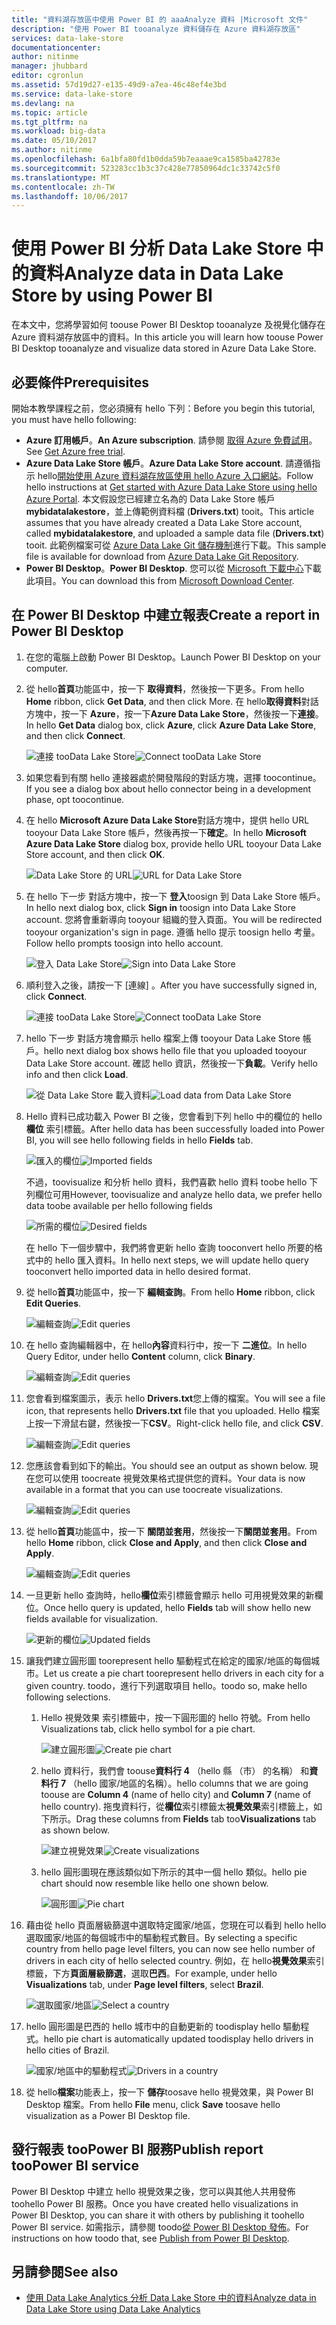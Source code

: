 ```yaml
---
title: "資料湖存放區中使用 Power BI 的 aaaAnalyze 資料 |Microsoft 文件"
description: "使用 Power BI tooanalyze 資料儲存在 Azure 資料湖存放區"
services: data-lake-store
documentationcenter: 
author: nitinme
manager: jhubbard
editor: cgronlun
ms.assetid: 57d19d27-e135-49d9-a7ea-46c48ef4e3bd
ms.service: data-lake-store
ms.devlang: na
ms.topic: article
ms.tgt_pltfrm: na
ms.workload: big-data
ms.date: 05/10/2017
ms.author: nitinme
ms.openlocfilehash: 6a1bfa80fd1b0dda59b7eaaae9ca1585ba42783e
ms.sourcegitcommit: 523283cc1b3c37c428e77850964dc1c33742c5f0
ms.translationtype: MT
ms.contentlocale: zh-TW
ms.lasthandoff: 10/06/2017
---
```

# <a name="analyze-data-in-data-lake-store-by-using-power-bi"></a><span data-ttu-id="61962-103">使用 Power BI 分析 Data Lake Store 中的資料</span><span class="sxs-lookup"><span data-stu-id="61962-103">Analyze data in Data Lake Store by using Power BI</span></span>
<span data-ttu-id="61962-104">在本文中，您將學習如何 toouse Power BI Desktop tooanalyze 及視覺化儲存在 Azure 資料湖存放區中的資料。</span><span class="sxs-lookup"><span data-stu-id="61962-104">In this article you will learn how toouse Power BI Desktop tooanalyze and visualize data stored in Azure Data Lake Store.</span></span>

## <a name="prerequisites"></a><span data-ttu-id="61962-105">必要條件</span><span class="sxs-lookup"><span data-stu-id="61962-105">Prerequisites</span></span>
<span data-ttu-id="61962-106">開始本教學課程之前，您必須擁有 hello 下列：</span><span class="sxs-lookup"><span data-stu-id="61962-106">Before you begin this tutorial, you must have hello following:</span></span>

* <span data-ttu-id="61962-107">**Azure 訂用帳戶**。</span><span class="sxs-lookup"><span data-stu-id="61962-107">**An Azure subscription**.</span></span> <span data-ttu-id="61962-108">請參閱 [取得 Azure 免費試用](https://azure.microsoft.com/pricing/free-trial/)。</span><span class="sxs-lookup"><span data-stu-id="61962-108">See [Get Azure free trial](https://azure.microsoft.com/pricing/free-trial/).</span></span>
* <span data-ttu-id="61962-109">**Azure Data Lake Store 帳戶**。</span><span class="sxs-lookup"><span data-stu-id="61962-109">**Azure Data Lake Store account**.</span></span> <span data-ttu-id="61962-110">請遵循指示 hello[開始使用 Azure 資料湖存放區使用 hello Azure 入口網站](data-lake-store-get-started-portal.md)。</span><span class="sxs-lookup"><span data-stu-id="61962-110">Follow hello instructions at [Get started with Azure Data Lake Store using hello Azure Portal](data-lake-store-get-started-portal.md).</span></span> <span data-ttu-id="61962-111">本文假設您已經建立名為的 Data Lake Store 帳戶**mybidatalakestore**，並上傳範例資料檔 (**Drivers.txt**) tooit。</span><span class="sxs-lookup"><span data-stu-id="61962-111">This article assumes that you have already created a Data Lake Store account, called **mybidatalakestore**, and uploaded a sample data file (**Drivers.txt**) tooit.</span></span> <span data-ttu-id="61962-112">此範例檔案可從 [Azure Data Lake Git 儲存機制](https://github.com/Azure/usql/tree/master/Examples/Samples/Data/AmbulanceData/Drivers.txt)進行下載。</span><span class="sxs-lookup"><span data-stu-id="61962-112">This sample file is available for download from [Azure Data Lake Git Repository](https://github.com/Azure/usql/tree/master/Examples/Samples/Data/AmbulanceData/Drivers.txt).</span></span>
* <span data-ttu-id="61962-113">**Power BI Desktop**。</span><span class="sxs-lookup"><span data-stu-id="61962-113">**Power BI Desktop**.</span></span> <span data-ttu-id="61962-114">您可以從 [Microsoft 下載中心](https://www.microsoft.com/en-us/download/details.aspx?id=45331)下載此項目。</span><span class="sxs-lookup"><span data-stu-id="61962-114">You can download this from [Microsoft Download Center](https://www.microsoft.com/en-us/download/details.aspx?id=45331).</span></span> 

## <a name="create-a-report-in-power-bi-desktop"></a><span data-ttu-id="61962-115">在 Power BI Desktop 中建立報表</span><span class="sxs-lookup"><span data-stu-id="61962-115">Create a report in Power BI Desktop</span></span>
1. <span data-ttu-id="61962-116">在您的電腦上啟動 Power BI Desktop。</span><span class="sxs-lookup"><span data-stu-id="61962-116">Launch Power BI Desktop on your computer.</span></span>
2. <span data-ttu-id="61962-117">從 hello**首頁**功能區中，按一下 **取得資料**，然後按一下更多。</span><span class="sxs-lookup"><span data-stu-id="61962-117">From hello **Home** ribbon, click **Get Data**, and then click More.</span></span> <span data-ttu-id="61962-118">在 hello**取得資料**對話方塊中，按一下  **Azure**，按一下**Azure Data Lake Store**，然後按一下**連接**。</span><span class="sxs-lookup"><span data-stu-id="61962-118">In hello **Get Data** dialog box, click **Azure**, click **Azure Data Lake Store**, and then click **Connect**.</span></span>
   
    <span data-ttu-id="61962-119">![連接 tooData Lake Store](./media/data-lake-store-power-bi/get-data-lake-store-account.png "連接 tooData 湖存放區")</span><span class="sxs-lookup"><span data-stu-id="61962-119">![Connect tooData Lake Store](./media/data-lake-store-power-bi/get-data-lake-store-account.png "Connect tooData Lake Store")</span></span>
3. <span data-ttu-id="61962-120">如果您看到有關 hello 連接器處於開發階段的對話方塊，選擇 toocontinue。</span><span class="sxs-lookup"><span data-stu-id="61962-120">If you see a dialog box about hello connector being in a development phase, opt toocontinue.</span></span>
4. <span data-ttu-id="61962-121">在 hello **Microsoft Azure Data Lake Store**對話方塊中，提供 hello URL tooyour Data Lake Store 帳戶，然後再按一下**確定**。</span><span class="sxs-lookup"><span data-stu-id="61962-121">In hello **Microsoft Azure Data Lake Store** dialog box, provide hello URL tooyour Data Lake Store account, and then click **OK**.</span></span>
   
    <span data-ttu-id="61962-122">![Data Lake Store 的 URL](./media/data-lake-store-power-bi/get-data-lake-store-account-url.png "Data Lake Store 的 URL")</span><span class="sxs-lookup"><span data-stu-id="61962-122">![URL for Data Lake Store](./media/data-lake-store-power-bi/get-data-lake-store-account-url.png "URL for Data Lake Store")</span></span>
5. <span data-ttu-id="61962-123">在 hello 下一步 對話方塊中，按一下 **登入**toosign 到 Data Lake Store 帳戶。</span><span class="sxs-lookup"><span data-stu-id="61962-123">In hello next dialog box, click **Sign in** toosign into Data Lake Store account.</span></span> <span data-ttu-id="61962-124">您將會重新導向 tooyour 組織的登入頁面。</span><span class="sxs-lookup"><span data-stu-id="61962-124">You will be redirected tooyour organization's sign in page.</span></span> <span data-ttu-id="61962-125">遵循 hello 提示 toosign hello 考量。</span><span class="sxs-lookup"><span data-stu-id="61962-125">Follow hello prompts toosign into hello account.</span></span>
   
    <span data-ttu-id="61962-126">![登入 Data Lake Store](./media/data-lake-store-power-bi/get-data-lake-store-account-signin.png "登入 Data Lake Store")</span><span class="sxs-lookup"><span data-stu-id="61962-126">![Sign into Data Lake Store](./media/data-lake-store-power-bi/get-data-lake-store-account-signin.png "Sign into Data Lake Store")</span></span>
6. <span data-ttu-id="61962-127">順利登入之後，請按一下 [連線] 。</span><span class="sxs-lookup"><span data-stu-id="61962-127">After you have successfully signed in, click **Connect**.</span></span>
   
    <span data-ttu-id="61962-128">![連接 tooData Lake Store](./media/data-lake-store-power-bi/get-data-lake-store-account-connect.png "連接 tooData 湖存放區")</span><span class="sxs-lookup"><span data-stu-id="61962-128">![Connect tooData Lake Store](./media/data-lake-store-power-bi/get-data-lake-store-account-connect.png "Connect tooData Lake Store")</span></span>
7. <span data-ttu-id="61962-129">hello 下一步 對話方塊會顯示 hello 檔案上傳 tooyour Data Lake Store 帳戶。</span><span class="sxs-lookup"><span data-stu-id="61962-129">hello next dialog box shows hello file that you uploaded tooyour Data Lake Store account.</span></span> <span data-ttu-id="61962-130">確認 hello 資訊，然後按一下**負載**。</span><span class="sxs-lookup"><span data-stu-id="61962-130">Verify hello info and then click **Load**.</span></span>
   
    <span data-ttu-id="61962-131">![從 Data Lake Store 載入資料](./media/data-lake-store-power-bi/get-data-lake-store-account-load.png "從 Data Lake Store 載入資料")</span><span class="sxs-lookup"><span data-stu-id="61962-131">![Load data from Data Lake Store](./media/data-lake-store-power-bi/get-data-lake-store-account-load.png "Load data from Data Lake Store")</span></span>
8. <span data-ttu-id="61962-132">Hello 資料已成功載入 Power BI 之後，您會看到下列 hello 中的欄位的 hello**欄位** 索引標籤。</span><span class="sxs-lookup"><span data-stu-id="61962-132">After hello data has been successfully loaded into Power BI, you will see hello following fields in hello **Fields** tab.</span></span>
   
    <span data-ttu-id="61962-133">![匯入的欄位](./media/data-lake-store-power-bi/imported-fields.png "匯入的欄位")</span><span class="sxs-lookup"><span data-stu-id="61962-133">![Imported fields](./media/data-lake-store-power-bi/imported-fields.png "Imported fields")</span></span>
   
    <span data-ttu-id="61962-134">不過，toovisualize 和分析 hello 資料，我們喜歡 hello 資料 toobe hello 下列欄位可用</span><span class="sxs-lookup"><span data-stu-id="61962-134">However, toovisualize and analyze hello data, we prefer hello data toobe available per hello following fields</span></span>
   
    <span data-ttu-id="61962-135">![所需的欄位](./media/data-lake-store-power-bi/desired-fields.png "所需的欄位")</span><span class="sxs-lookup"><span data-stu-id="61962-135">![Desired fields](./media/data-lake-store-power-bi/desired-fields.png "Desired fields")</span></span>
   
    <span data-ttu-id="61962-136">在 hello 下一個步驟中，我們將會更新 hello 查詢 tooconvert hello 所要的格式中的 hello 匯入資料。</span><span class="sxs-lookup"><span data-stu-id="61962-136">In hello next steps, we will update hello query tooconvert hello imported data in hello desired format.</span></span>
9. <span data-ttu-id="61962-137">從 hello**首頁**功能區中，按一下 **編輯查詢**。</span><span class="sxs-lookup"><span data-stu-id="61962-137">From hello **Home** ribbon, click **Edit Queries**.</span></span>
   
    <span data-ttu-id="61962-138">![編輯查詢](./media/data-lake-store-power-bi/edit-queries.png "編輯查詢")</span><span class="sxs-lookup"><span data-stu-id="61962-138">![Edit queries](./media/data-lake-store-power-bi/edit-queries.png "Edit queries")</span></span>
10. <span data-ttu-id="61962-139">在 hello 查詢編輯器中，在 hello**內容**資料行中，按一下 **二進位**。</span><span class="sxs-lookup"><span data-stu-id="61962-139">In hello Query Editor, under hello **Content** column, click **Binary**.</span></span>
    
    <span data-ttu-id="61962-140">![編輯查詢](./media/data-lake-store-power-bi/convert-query1.png "編輯查詢")</span><span class="sxs-lookup"><span data-stu-id="61962-140">![Edit queries](./media/data-lake-store-power-bi/convert-query1.png "Edit queries")</span></span>
11. <span data-ttu-id="61962-141">您會看到檔案圖示，表示 hello **Drivers.txt**您上傳的檔案。</span><span class="sxs-lookup"><span data-stu-id="61962-141">You will see a file icon, that represents hello **Drivers.txt** file that you uploaded.</span></span> <span data-ttu-id="61962-142">Hello 檔案上按一下滑鼠右鍵，然後按一下**CSV**。</span><span class="sxs-lookup"><span data-stu-id="61962-142">Right-click hello file, and click **CSV**.</span></span>    
    
    <span data-ttu-id="61962-143">![編輯查詢](./media/data-lake-store-power-bi/convert-query2.png "編輯查詢")</span><span class="sxs-lookup"><span data-stu-id="61962-143">![Edit queries](./media/data-lake-store-power-bi/convert-query2.png "Edit queries")</span></span>
12. <span data-ttu-id="61962-144">您應該會看到如下的輸出。</span><span class="sxs-lookup"><span data-stu-id="61962-144">You should see an output as shown below.</span></span> <span data-ttu-id="61962-145">現在您可以使用 toocreate 視覺效果格式提供您的資料。</span><span class="sxs-lookup"><span data-stu-id="61962-145">Your data is now available in a format that you can use toocreate visualizations.</span></span>
    
    <span data-ttu-id="61962-146">![編輯查詢](./media/data-lake-store-power-bi/convert-query3.png "編輯查詢")</span><span class="sxs-lookup"><span data-stu-id="61962-146">![Edit queries](./media/data-lake-store-power-bi/convert-query3.png "Edit queries")</span></span>
13. <span data-ttu-id="61962-147">從 hello**首頁**功能區中，按一下 **關閉並套用**，然後按一下**關閉並套用**。</span><span class="sxs-lookup"><span data-stu-id="61962-147">From hello **Home** ribbon, click **Close and Apply**, and then click **Close and Apply**.</span></span>
    
    <span data-ttu-id="61962-148">![編輯查詢](./media/data-lake-store-power-bi/load-edited-query.png "編輯查詢")</span><span class="sxs-lookup"><span data-stu-id="61962-148">![Edit queries](./media/data-lake-store-power-bi/load-edited-query.png "Edit queries")</span></span>
14. <span data-ttu-id="61962-149">一旦更新 hello 查詢時，hello**欄位**索引標籤會顯示 hello 可用視覺效果的新欄位。</span><span class="sxs-lookup"><span data-stu-id="61962-149">Once hello query is updated, hello **Fields** tab will show hello new fields available for visualization.</span></span>
    
    <span data-ttu-id="61962-150">![更新的欄位](./media/data-lake-store-power-bi/updated-query-fields.png "更新的欄位")</span><span class="sxs-lookup"><span data-stu-id="61962-150">![Updated fields](./media/data-lake-store-power-bi/updated-query-fields.png "Updated fields")</span></span>
15. <span data-ttu-id="61962-151">讓我們建立圓形圖 toorepresent hello 驅動程式在給定的國家/地區的每個城市。</span><span class="sxs-lookup"><span data-stu-id="61962-151">Let us create a pie chart toorepresent hello drivers in each city for a given country.</span></span> <span data-ttu-id="61962-152">toodo，進行下列選取項目 hello。</span><span class="sxs-lookup"><span data-stu-id="61962-152">toodo so, make hello following selections.</span></span>
    
    1. <span data-ttu-id="61962-153">Hello 視覺效果 索引標籤中，按一下圓形圖的 hello 符號。</span><span class="sxs-lookup"><span data-stu-id="61962-153">From hello Visualizations tab, click hello symbol for a pie chart.</span></span>
       
        <span data-ttu-id="61962-154">![建立圓形圖](./media/data-lake-store-power-bi/create-pie-chart.png "建立圓形圖")</span><span class="sxs-lookup"><span data-stu-id="61962-154">![Create pie chart](./media/data-lake-store-power-bi/create-pie-chart.png "Create pie chart")</span></span>
    2. <span data-ttu-id="61962-155">hello 資料行，我們會 toouse**資料行 4** （hello 縣 （市） 的名稱） 和**資料行 7** （hello 國家/地區的名稱）。</span><span class="sxs-lookup"><span data-stu-id="61962-155">hello columns that we are going toouse are **Column 4** (name of hello city) and **Column 7** (name of hello country).</span></span> <span data-ttu-id="61962-156">拖曳資料行，從**欄位**索引標籤太**視覺效果**索引標籤上，如下所示。</span><span class="sxs-lookup"><span data-stu-id="61962-156">Drag these columns from **Fields** tab too**Visualizations** tab as shown below.</span></span>
       
        <span data-ttu-id="61962-157">![建立視覺效果](./media/data-lake-store-power-bi/create-visualizations.png "建立視覺效果")</span><span class="sxs-lookup"><span data-stu-id="61962-157">![Create visualizations](./media/data-lake-store-power-bi/create-visualizations.png "Create visualizations")</span></span>
    3. <span data-ttu-id="61962-158">hello 圓形圖現在應該類似如下所示的其中一個 hello 類似。</span><span class="sxs-lookup"><span data-stu-id="61962-158">hello pie chart should now resemble like hello one shown below.</span></span>
       
        <span data-ttu-id="61962-159">![圓形圖](./media/data-lake-store-power-bi/pie-chart.png "建立視覺效果")</span><span class="sxs-lookup"><span data-stu-id="61962-159">![Pie chart](./media/data-lake-store-power-bi/pie-chart.png "Create visualizations")</span></span>
16. <span data-ttu-id="61962-160">藉由從 hello 頁面層級篩選中選取特定國家/地區，您現在可以看到 hello hello 選取國家/地區的每個城市中的驅動程式數目。</span><span class="sxs-lookup"><span data-stu-id="61962-160">By selecting a specific country from hello page level filters, you can now see hello number of drivers in each city of hello selected country.</span></span> <span data-ttu-id="61962-161">例如，在 hello**視覺效果**索引標籤，下方**頁面層級篩選**，選取**巴西**。</span><span class="sxs-lookup"><span data-stu-id="61962-161">For example, under hello **Visualizations** tab, under **Page level filters**, select **Brazil**.</span></span>
    
    <span data-ttu-id="61962-162">![選取國家/地區](./media/data-lake-store-power-bi/select-country.png "選取國家/地區")</span><span class="sxs-lookup"><span data-stu-id="61962-162">![Select a country](./media/data-lake-store-power-bi/select-country.png "Select a country")</span></span>
17. <span data-ttu-id="61962-163">hello 圓形圖是巴西的 hello 城市中的自動更新的 toodisplay hello 驅動程式。</span><span class="sxs-lookup"><span data-stu-id="61962-163">hello pie chart is automatically updated toodisplay hello drivers in hello cities of Brazil.</span></span>
    
    <span data-ttu-id="61962-164">![國家/地區中的驅動程式](./media/data-lake-store-power-bi/driver-per-country.png "每個國家的驅動程式")</span><span class="sxs-lookup"><span data-stu-id="61962-164">![Drivers in a country](./media/data-lake-store-power-bi/driver-per-country.png "Drivers per country")</span></span>
18. <span data-ttu-id="61962-165">從 hello**檔案**功能表上，按一下 **儲存**toosave hello 視覺效果，與 Power BI Desktop 檔案。</span><span class="sxs-lookup"><span data-stu-id="61962-165">From hello **File** menu, click **Save** toosave hello visualization as a Power BI Desktop file.</span></span>

## <a name="publish-report-toopower-bi-service"></a><span data-ttu-id="61962-166">發行報表 tooPower BI 服務</span><span class="sxs-lookup"><span data-stu-id="61962-166">Publish report tooPower BI service</span></span>
<span data-ttu-id="61962-167">Power BI Desktop 中建立 hello 視覺效果之後，您可以與其他人共用發佈 toohello Power BI 服務。</span><span class="sxs-lookup"><span data-stu-id="61962-167">Once you have created hello visualizations in Power BI Desktop, you can share it with others by publishing it toohello Power BI service.</span></span> <span data-ttu-id="61962-168">如需指示，請參閱 toodo[從 Power BI Desktop 發佈](https://powerbi.microsoft.com/documentation/powerbi-desktop-upload-desktop-files/)。</span><span class="sxs-lookup"><span data-stu-id="61962-168">For instructions on how toodo that, see [Publish from Power BI Desktop](https://powerbi.microsoft.com/documentation/powerbi-desktop-upload-desktop-files/).</span></span>

## <a name="see-also"></a><span data-ttu-id="61962-169">另請參閱</span><span class="sxs-lookup"><span data-stu-id="61962-169">See also</span></span>
* [<span data-ttu-id="61962-170">使用 Data Lake Analytics 分析 Data Lake Store 中的資料</span><span class="sxs-lookup"><span data-stu-id="61962-170">Analyze data in Data Lake Store using Data Lake Analytics</span></span>](../data-lake-analytics/data-lake-analytics-get-started-portal.md)

